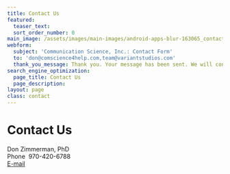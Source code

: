 ```yaml
---
title: Contact Us
featured:
  teaser_text: 
  sort_order_number: 0
main_image: /assets/images/main-images/android-apps-blur-163065_contact_us.jpg
webform:
  subject: 'Communication Science, Inc.: Contact Form'
  to: 'don@comscience4help.com,team@variantstudios.com'
  thank_you_message: Thank you. Your message has been sent. We will contact you shortly.
search_engine_optimization:
  page_title: Contact Us
  page_description:
layout: page
class: contact
---
```


# Contact Us

Don Zimmerman, PhD<br>Phone  970-420-6788<br>[E-mail](mailto:don@comscience4help.com)